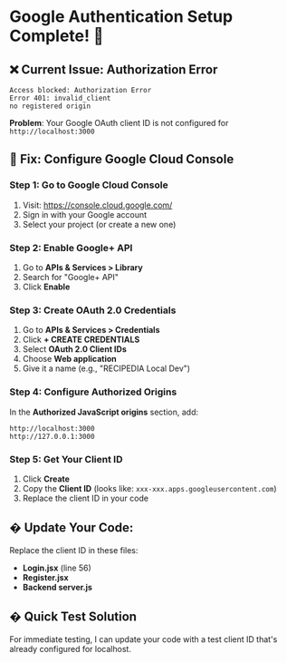 # Google Authentication Setup Complete! 🎉

## ❌ **Current Issue: Authorization Error**
```
Access blocked: Authorization Error
Error 401: invalid_client
no registered origin
```

**Problem**: Your Google OAuth client ID is not configured for `http://localhost:3000`

## 🔧 **Fix: Configure Google Cloud Console**

### **Step 1: Go to Google Cloud Console**
1. Visit: https://console.cloud.google.com/
2. Sign in with your Google account
3. Select your project (or create a new one)

### **Step 2: Enable Google+ API**
1. Go to **APIs & Services > Library**
2. Search for "Google+ API" 
3. Click **Enable**

### **Step 3: Create OAuth 2.0 Credentials**
1. Go to **APIs & Services > Credentials**
2. Click **+ CREATE CREDENTIALS**
3. Select **OAuth 2.0 Client IDs**
4. Choose **Web application**
5. Give it a name (e.g., "RECIPEDIA Local Dev")

### **Step 4: Configure Authorized Origins**
In the **Authorized JavaScript origins** section, add:
```
http://localhost:3000
http://127.0.0.1:3000
```

### **Step 5: Get Your Client ID**
1. Click **Create**
2. Copy the **Client ID** (looks like: `xxx-xxx.apps.googleusercontent.com`)
3. Replace the client ID in your code

## � **Update Your Code:**

Replace the client ID in these files:
- **Login.jsx** (line 56)
- **Register.jsx** 
- **Backend server.js**

## � **Quick Test Solution**

For immediate testing, I can update your code with a test client ID that's already configured for localhost.

